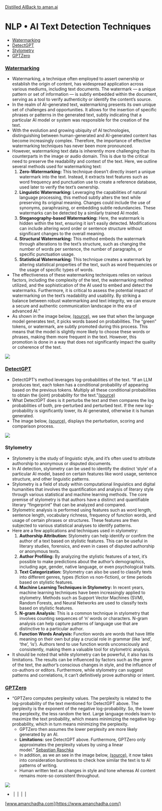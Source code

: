[Distilled AI](https://aman.ai/primers/ai/)[Back to aman.ai](https://aman.ai/)

# NLP • AI Text Detection Techniques

- [Watermarking](https://aman.ai/primers/ai/AIDetect/#watermarking)
- [DetectGPT](https://aman.ai/primers/ai/AIDetect/#detectgpt)
- [Stylometry](https://aman.ai/primers/ai/AIDetect/#stylometry)
- [GPTZero](https://aman.ai/primers/ai/AIDetect/#gptzero)

### [Watermarking](https://arxiv.org/pdf/2301.10226.pdf)

- Watermarking, a technique often employed to assert ownership or establish the origin of content, has widespread application across various mediums, including text documents. The watermark — a unique pattern or set of information — is subtly embedded within the document, serving as a tool to verify authenticity or identify the content’s source.
- In the realm of AI-generated text, watermarking presents its own unique set of challenges and opportunities. It allows for the insertion of specific phrases or patterns in the generated text, subtly indicating that a particular AI model or system was responsible for the creation of the text.
- With the evolution and growing ubiquity of AI technologies, distinguishing between human-generated and AI-generated content has become increasingly complex. Therefore, the importance of effective watermarking techniques has never been more pronounced.
- However, watermarking text data is inherently more challenging than its counterparts in the image or audio domain. This is due to the critical need to preserve the readability and context of the text. Here, we outline several methods used for watermarking text:
    1. **Zero-Watermarking:** This technique doesn’t directly insert a unique watermark into the text. Instead, it extracts text features such as word frequency and punctuation use to create a reference database, used later to verify the text’s ownership.
    2. **Linguistic Watermarking:** Leveraging the capabilities of natural language processing, this method subtly alters the text while preserving its original meaning. Changes could include the use of synonyms, paraphrasing, or embedding subtle redundancies. These watermarks can be detected by a similarly trained AI model.
    3. **Steganography-based Watermarking:** Here, the watermark is hidden within the text, ensuring it isn’t easily detected. Modifications can include altering word order or sentence structure without significant changes to the overall meaning.
    4. **Structural Watermarking:** This method embeds the watermark through alterations to the text’s structure, such as changing the number of words per sentence, the number of paragraphs, or specific punctuation usage.
    5. **Statistical Watermarking:** This technique creates a watermark by altering statistical properties of the text, such as word frequencies or the usage of specific types of words.
- The effectiveness of these watermarking techniques relies on various factors, including the complexity of the text, the watermarking method utilized, and the sophistication of the AI used to embed and detect the watermarks. Furthermore, it is critical to assess the potential impact of watermarking on the text’s readability and usability. By striking a balance between robust watermarking and text integrity, we can ensure a secure and authentic communication landscape in the era of advanced AI.”
- As shown in the image below, [(source)](https://arxiv.org/pdf/2301.10226.pdf), we see that when the language model generates text, it picks words based on probabilities. The “green” tokens, or watermark, are subtly promoted during this process. This means that the model is slightly more likely to choose these words or phrases, making them more frequent in the text. However, this promotion is done in a way that does not significantly impact the quality or coherence of the text.

![](https://aman.ai/primers/ai/assets/AIDetect/1.png)

### [DetectGPT](https://arxiv.org/abs/2301.11305v1)

- DetectGPT’s method leverages log-probabilities of the text. “If an LLM produces text, each token has a conditional probability of appearing based on the previous tokens. Multiply all these conditional probabilities to obtain the (joint) probability for the text.”[(source)](https://sebastianraschka.com/blog/2023/detect-ai.html)
- What DetectGPT does is it perturbs the text and then compares the log probabilities of both, pre-perturbed and perturbed text. If the new log-probability is significantly lower, its AI generated, otherwise it is human generated.
- The image below, [(source)](https://arxiv.org/abs/2301.11305v1), displays the perturbation, scoring and comparison process.

![](https://aman.ai/primers/ai/assets/AIDetect/detectgpt-1.png)

### Stylometry

- Stylometry is the study of linguistic style, and it’s often used to attribute authorship to anonymous or disputed documents.
- In AI detection, stylometry can be used to identify the distinct ‘style’ of a particular AI model, based on certain features like word usage, sentence structure, and other linguistic patterns.
- Stylometry is a field of study within computational linguistics and digital humanities that involves the quantification and analysis of literary style through various statistical and machine learning methods. The core premise of stylometry is that authors have a distinct and quantifiable literary “fingerprint” that can be analyzed and compared.
- Stylometric analysis is performed using features such as word length, sentence length, vocabulary richness, frequency of function words, and usage of certain phrases or structures. These features are then subjected to various statistical analyses to identify patterns.
- Here are a few applications and techniques used in stylometry:
    1. **Authorship Attribution:** Stylometry can help identify or confirm the author of a text based on stylistic features. This can be useful in literary studies, forensics, and even in cases of disputed authorship or anonymous texts.
    2. **Author Profiling:** By analyzing the stylistic features of a text, it’s possible to make predictions about the author’s demographics, including age, gender, native language, or even psychological traits.
    3. **Text Categorization:** Stylometry can also be used to classify texts into different genres, types (fiction vs non-fiction), or time periods based on stylistic features.
    4. **Machine Learning Techniques in Stylometry:** In recent years, machine learning techniques have been increasingly applied to stylometry. Methods such as Support Vector Machines (SVM), Random Forests, and Neural Networks are used to classify texts based on stylistic features.
    5. **N-gram Analysis:** This is a common technique in stylometry that involves counting sequences of ‘n’ words or characters. N-gram analysis can help capture patterns of language use that are distinctive to a particular author.
    6. **Function Words Analysis:** Function words are words that have little meaning on their own but play a crucial role in grammar (like ‘and’, ‘the’, ‘is’). Authors tend to use function words unconsciously and consistently, making them a valuable tool for stylometric analysis.
- It should be noted that while stylometry can be powerful, it also has its limitations. The results can be influenced by factors such as the genre of the text, the author’s conscious changes in style, and the influence of co-authors or editors. Furthermore, while stylometry can suggest patterns and correlations, it can’t definitively prove authorship or intent.

### [GPTZero](https://gptzero.substack.com/)

- “GPTZero computes perplexity values. The perplexity is related to the log-probability of the text mentioned for DetectGPT above. The perplexity is the exponent of the negative log-probability. So, the lower the perplexity, the less random the text. Large language models learn to maximize the text probability, which means minimizing the negative log-probability, which in turn means minimizing the perplexity.
    - GPTZero then assumes the lower perplexity are more likely generated by an AI.
    - **Limitations:** see DetectGPT above. Furthermore, GPTZero only approximates the perplexity values by using a linear model.” [Sebastian Raschka](https://sebastianraschka.com/blog/2023/detect-ai.html)
    - In addition, as we an see in the image below, [(source)](https://gptzero.me/technology), it now takes into consideration burstiness to check how similar the text is to AI patterns of writing.
    - Human written text as changes in style and tone whereas AI content remains more-so consistent throughout.

![](https://aman.ai/primers/ai/assets/AIDetect/2.png)

-  [](https://github.com/amanchadha)|  [](https://citations.amanchadha.com/)|  [](https://twitter.com/i_amanchadha)|  [](mailto:hi@aman.ai)| 

[www.amanchadha.com](https://www.amanchadha.com/)